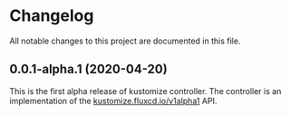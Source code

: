 # Changelog

All notable changes to this project are documented in this file.

## 0.0.1-alpha.1 (2020-04-20)

This is the first alpha release of kustomize controller.
The controller is an implementation of the
[kustomize.fluxcd.io/v1alpha1](https://github.com/fluxcd/kustomize-controller/tree/master/docs/spec/v1alpha1) API.

